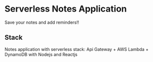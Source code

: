 # Serverless Notes Application

Save your notes and add reminders!!

## Stack

Notes application with serverless stack: Api Gateway + AWS Lambda + DynamoDB with Nodejs and Reactjs

